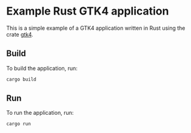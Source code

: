 # Example Rust GTK4 application

This is a simple example of a GTK4 application written in Rust using the crate [gtk4](https://gtk-rs.org/gtk4-rs/stable/latest/docs/gtk4/index.html#).

## Build

To build the application, run:

```sh
cargo build
```

## Run

To run the application, run:

```sh
cargo run
```

